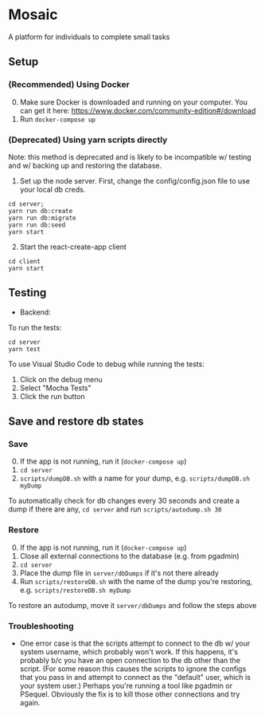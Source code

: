 # Mosaic 

A platform for individuals to complete small tasks

## Setup

### (Recommended) Using Docker

0. Make sure Docker is downloaded and running on your computer. You can get it here: https://www.docker.com/community-edition#/download
0. Run `docker-compose up`

### (Deprecated) Using yarn scripts directly

Note: this method is deprecated and is likely to be incompatible w/ testing and w/ backing up and restoring the database.

1. Set up the node server.
  First, change the config/config.json file to use your local db creds.
  
```
cd server;
yarn run db:create
yarn run db:migrate
yarn run db:seed
yarn start
```

2. Start the react-create-app client

```
cd client 
yarn start
```

## Testing

- Backend:

To run the tests:

```
cd server
yarn test
```

To use Visual Studio Code to debug while running the tests:
1. Click on the debug menu
2. Select "Mocha Tests"
3. Click the run button

## Save and restore db states

### Save
0. If the app is not running, run it (`docker-compose up`)
0. `cd server`
0. `scripts/dumpDB.sh` with a name for your dump, e.g. `scripts/dumpDB.sh myDump`

To automatically check for db changes every 30 seconds and create a dump if there are any, `cd server` and run `scripts/autodump.sh 30`
### Restore

0. If the app is not running, run it (`docker-compose up`)
0. Close all external connections to the database (e.g. from pgadmin)
0. `cd server`
0. Place the dump file in `server/dbDumps` if it's not there already 
0. Run `scripts/restoreDB.sh` with the name of the dump you're restoring, e.g. `scripts/restoreDB.sh myDump`

To restore an autodump, move it `server/dbDumps` and follow the steps above

### Troubleshooting
- One error case is that the scripts attempt to connect to the db w/ your system username, which probably won't work. If this happens, it's probably b/c you have an open connection to the db other than the script. (For some reason this causes the scripts to ignore the configs that you pass in and attempt to connect as the "default" user, which is your system user.) Perhaps you're running a tool like pgadmin or PSequel. Obviously the fix is to kill those other connections and try again.
